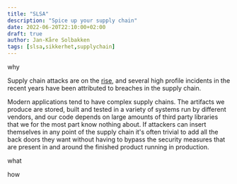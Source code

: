 ```yaml
---
title: "SLSA"
description: "Spice up your supply chain"
date: 2022-06-20T22:10:00+02:00
draft: true
author: Jan-Kåre Solbakken
tags: [slsa,sikkerhet,supplychain]
---
```


why

Supply chain attacks are on the [rise](https://www.enisa.europa.eu/news/enisa-news/understanding-the-increase-in-supply-chain-security-attacks), and several high profile incidents in the recent years have been attributed to breaches in the supply chain. 

Modern applications tend to have complex supply chains. The artifacts we produce are stored, built and tested in a variety of systems run by different vendors, and our code depends on large amounts of third party libraries that we for the most part know nothing about. If attackers can insert themselves in any point of the supply chain it's often trivial to add all the back doors they want without having to bypass the security measures that are present in and around the finished product running in production.


what

how
